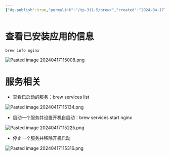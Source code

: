 ```yaml
---
{"dg-publish":true,"permalink":"/tp-311-5/brew/","created":"2024-04-17T11:47:31.220+08:00","updated":"2024-06-01T10:50:19.033+08:00"}
---
```


# 查看已安装应用的信息

```shell
brew info nginx
```

![Pasted image 20240417115008.png](/img/user/$/$Sys999%20Attachment/Pasted%20image%2020240417115008.png)
# 服务相关

- 查看已启动的服务：brew services list

![Pasted image 20240417115134.png](/img/user/$/$Sys999%20Attachment/Pasted%20image%2020240417115134.png)

- 启动一个服务并设置开机自启动：brew services start nginx

![Pasted image 20240417115225.png](/img/user/$/$Sys999%20Attachment/Pasted%20image%2020240417115225.png)

- 停止一个服务并移除开机启动

![Pasted image 20240417115316.png](/img/user/$/$Sys999%20Attachment/Pasted%20image%2020240417115316.png)